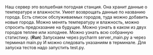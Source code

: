 Наш сервер это волшебная погодная станция. 
Она хранит данные о температуре и влажности.
Умеет возврощать данные по названию города.
Есть список обслуживаемых городов, туда можно добавить новые города.
Можно менять температуру и влажность, можно спросить предсказание на будущее.
Можно узнать в каком из двух городов теплее или холоднее.
Можно узнать всю собранную статистику.
(___Run___)
Запускаем через pycharm server_main.py а через терминал main.py
И можно следовать указаниям в терминале.
Для запуска тестов надо запустить test.py.

